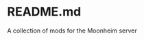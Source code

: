# README.md

A collection of mods for the Moonheim server

[markdown]: https://daringfireball.net/projects/markdown/
[gfm]: https://github.github.com/gfm/
[guide]: https://docs.github.com/en/get-started/writing-on-github/getting-started-with-writing-and-formatting-on-github